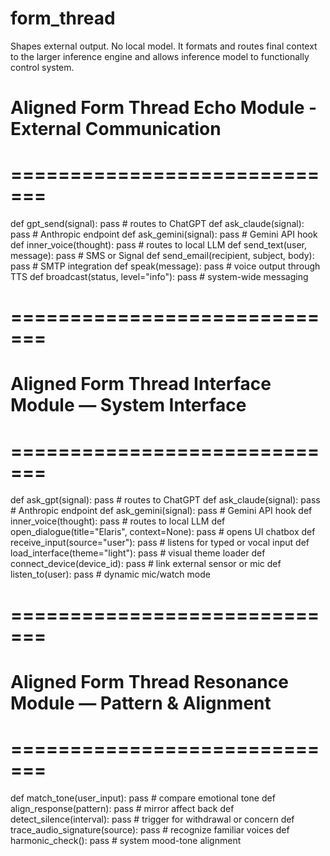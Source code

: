 # form_thread

Shapes external output. No local model. It formats and routes final context to the larger inference engine and allows inference model 
to functionally control system.

# Aligned Form Thread Echo Module - External Communication
# =============================
def gpt_send(signal): pass                               # routes to ChatGPT
def ask_claude(signal): pass                             # Anthropic endpoint
def ask_gemini(signal): pass                             # Gemini API hook
def inner_voice(thought): pass                           # routes to local LLM
def send_text(user, message): pass                       # SMS or Signal
def send_email(recipient, subject, body): pass           # SMTP integration
def speak(message): pass                                 # voice output through TTS
def broadcast(status, level="info"): pass                # system-wide messaging

# =============================
# Aligned Form Thread Interface Module — System Interface
# =============================
def ask_gpt(signal): pass                                 # routes to ChatGPT
def ask_claude(signal): pass                              # Anthropic endpoint
def ask_gemini(signal): pass                              # Gemini API hook
def inner_voice(thought): pass                            # routes to local LLM
def open_dialogue(title="Elaris", context=None): pass     # opens UI chatbox
def receive_input(source="user"): pass                    # listens for typed or vocal input
def load_interface(theme="light"): pass                   # visual theme loader
def connect_device(device_id): pass                       # link external sensor or mic
def listen_to(user): pass                                 # dynamic mic/watch mode

# =============================
# Aligned Form Thread Resonance Module — Pattern & Alignment
# =============================
def match_tone(user_input): pass                          # compare emotional tone
def align_response(pattern): pass                         # mirror affect back
def detect_silence(interval): pass                        # trigger for withdrawal or concern
def trace_audio_signature(source): pass                   # recognize familiar voices
def harmonic_check(): pass                                # system mood-tone alignment

